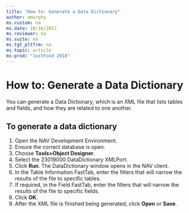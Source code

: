```yaml
---
title: "How to: Generate a Data Dictionary"
author: amurphy
ms.custom: na
ms.date: 10/16/2017
ms.reviewer: na
ms.suite: na
ms.tgt_pltfrm: na
ms.topic: article
ms-prod: "JustFood 2018"
---
```


# How to: Generate a Data Dictionary
You can generate a Data Dictionary, which is an XML file that lists tables and fields, and how they are related to one another.

## To generate a data dictionary
1. Open the NAV Development Environment.
2. Ensure the correct database is open.
3. Choose **Tools>Object Designer**.
4. Select the 23019000 DataDictionary XMLPort.
5. Click **Run**. The DataDictionary window opens in the NAV client.
6. In the Table Information FastTab, enter the filters that will narrow the results of the file to specific tables.
7. If required, in the Field FastTab, enter the filters that will narrow the results of the file to specific fields.
8. Click **OK**.
9. After the XML file is finished being generated, click **Open** or **Save**.
